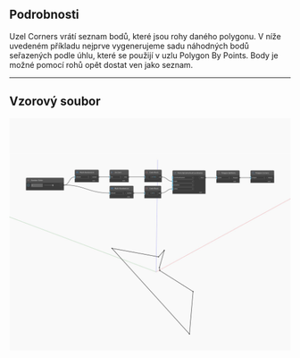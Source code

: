 ## Podrobnosti
Uzel Corners vrátí seznam bodů, které jsou rohy daného polygonu. V níže uvedeném příkladu nejprve vygenerujeme sadu náhodných bodů seřazených podle úhlu, které se použijí v uzlu Polygon By Points. Body je možné pomocí rohů opět dostat ven jako seznam.
___
## Vzorový soubor

![Corners](./Autodesk.DesignScript.Geometry.Polygon.Corners_img.jpg)

